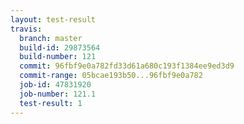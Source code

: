 ```yaml
---
layout: test-result
travis:
  branch: master
  build-id: 29873564
  build-number: 121
  commit: 96fbf9e0a782fd33d61a680c193f1384ee9ed3d9
  commit-range: 05bcae193b50...96fbf9e0a782
  job-id: 47831920
  job-number: 121.1
  test-result: 1
---
```

